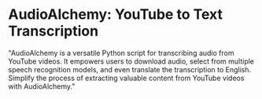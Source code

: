 # AudioAlchemy: YouTube to Text Transcription

"AudioAlchemy is a versatile Python script for transcribing audio from YouTube videos. It empowers users to download audio, select from multiple speech recognition models, and even translate the transcription to English. Simplify the process of extracting valuable content from YouTube videos with AudioAlchemy."
